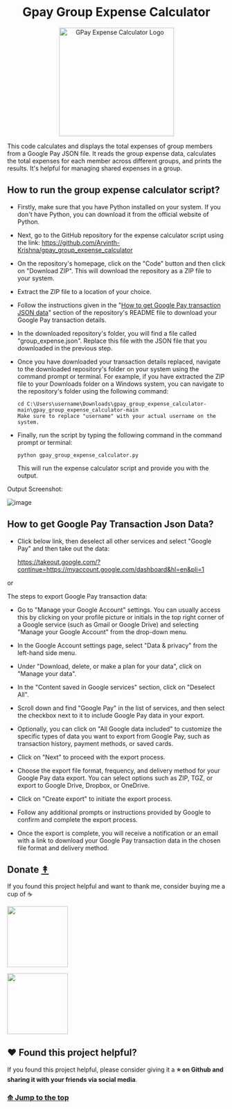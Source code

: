 <div align="center">
<h1>Gpay Group Expense Calculator</h1>
<p align="center">

<a  href="https://github.com/Arvinth-Krishna/gpay_group_expense_calculator" ><img  width="265" height="250" alt="GPay Expense Calculator Logo" title="Google Pay Expense Calculator" src="https://user-images.githubusercontent.com/49812701/232184286-0fe3b3e3-d0de-481c-850c-beb45c9daaa2.png"></a>

</p>
 </div align="center">
  
This code calculates and displays the total expenses of group members from a Google Pay JSON file. It reads the group expense data, calculates the total expenses for each member across different groups, and prints the results. It's helpful for managing shared expenses in a group.

## How to run the group expense calculator script?

* Firstly, make sure that you have Python installed on your system. If you don't have Python, you can download it from the official website of Python.

* Next, go to the GitHub repository for the expense calculator script using the link: https://github.com/Arvinth-Krishna/gpay_group_expense_calculator

* On the repository's homepage, click on the "Code" button and then click on "Download ZIP". This will download the repository as a ZIP file to your system.

* Extract the ZIP file to a location of your choice.

* Follow the instructions given in the "[How to get Google Pay transaction JSON data](https://github.com/Arvinth-Krishna/gpay_group_expense_calculator#how-to-get-google-pay-transaction-json-data)" section of the repository's README file to download your Google Pay transaction details.

* In the downloaded repository's folder, you will find a file called "group_expense.json". Replace this file with the JSON file that you downloaded in the previous step.

* Once you have downloaded your transaction details replaced, navigate to the downloaded repository's folder on your system using the command prompt or terminal. For example, if you have extracted the ZIP file to your Downloads folder on a Windows system, you can navigate to the repository's folder using the following command:
   
   ```
   cd C:\Users\username\Downloads\gpay_group_expense_calculator-main\gpay_group_expense_calculator-main
   Make sure to replace "username" with your actual username on the system.
   ```
* Finally, run the script by typing the following command in the command prompt or terminal:
   
   ```
   python gpay_group_expense_calculator.py
   ```
   
   This will run the expense calculator script and provide you with the output.
   
Output Screenshot:

![image](https://user-images.githubusercontent.com/49812701/232183220-4c59b09e-d1b2-4b0a-87e5-914127e20566.png)

   
 
 ## How to get Google Pay Transaction Json Data?

* Click below link, then deselect all other services and select "Google Pay" and then take out the data:

   https://takeout.google.com/?continue=https://myaccount.google.com/dashboard&hl=en&pli=1

or
  
The steps to export Google Pay transaction data:

  * Go to "Manage your Google Account" settings. You can usually access this by clicking on your profile picture or initials in the top right corner of a Google service (such as Gmail or Google Drive) and selecting "Manage your Google Account" from the drop-down menu.

  * In the Google Account settings page, select "Data & privacy" from the left-hand side menu.

  * Under "Download, delete, or make a plan for your data", click on "Manage your data".

  * In the "Content saved in Google services" section, click on "Deselect All".

  * Scroll down and find "Google Pay" in the list of services, and then select the checkbox next to it to include Google Pay data in your export.

  * Optionally, you can click on "All Google data included" to customize the specific types of data you want to export from Google Pay, such as transaction history, payment methods, or saved cards.

  * Click on "Next" to proceed with the export process.

  * Choose the export file format, frequency, and delivery method for your Google Pay data export. You can select options such as ZIP, TGZ, or export to Google Drive, Dropbox, or OneDrive.

  * Click on "Create export" to initiate the export process.

  * Follow any additional prompts or instructions provided by Google to confirm and complete the export process.

  * Once the export is complete, you will receive a notification or an email with a link to download your Google Pay transaction data in the chosen file format and delivery method.
  
  
## Donate  [↟](https://github.com/Arvinth-Krishna/Reco-PC-Server#quick-jumps) 

	
If you found this project helpful and want to thank me, consider buying me a cup of ☕


<a href="https://www.paypal.com/paypalme/gak15"><img width="140" src="https://cdn.pixabay.com/photo/2015/05/26/09/37/paypal-784404__480.png"></a>


<a href="https://www.buymeacoffee.com/ArvinthKrishna"><img width="140"  src="https://cdn.buymeacoffee.com/buttons/v2/default-yellow.png"></a>

	
## ❤️ Found this project helpful?
If you found this project helpful, please consider giving it a **⭐ on Github and sharing it with your friends via social media**.


### [⟰ Jump to the top](https://github.com/Arvinth-Krishna/gpay_group_expense_calculator#gpay-group-expense-calculator)
